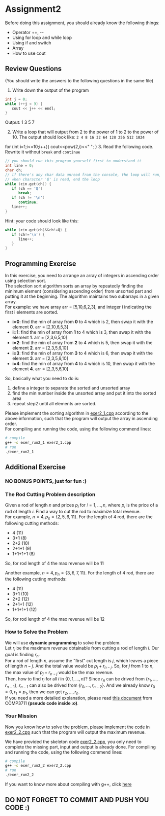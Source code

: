 # Assignment2

Before doing this assignment, you should already know the following things:

- Operator ++, --
- Using for loop and while loop
- Using if and switch
- Array
- How to use cout

## Review Questions

(You should write the answers to the following questions in the same file)

1. Write down the output of the program

```c
int j = 0;
while (++j < 9) {
   cout << j++ << endl;
}
```
Output:
1
3
5
7

2. Write a loop that will output from 2 to the power of 1 to 2 to the power of 10. The output should look like: `2 4 8 16 32 64 128 256 512 1024`

for (int i=1;i<=10;i++){
   cout<<pow(2,i)<<" ";
}
3. Read the following code. Rewrite it without `break` and `continue`
```c
// you should run this program yourself first to understand it
int line = 0;
char ch;
// if there's any char data unread from the console, the loop will run, and each loop will read a character into ch from the console
// when character 'Q' is read, end the loop
while (cin.get(ch)) {
   if (ch == 'Q')
      break;
   if (ch != '\n')
      continue;
   line++;
}
```
Hint: your code should look like this:
```c
while (cin.get(ch)&&ch!=Q) {
   if (ch!='\n') {
      line++;
   }
}
```

## Programming Exercise
In this exercise, you need to arrange an array of integers in ascending order using selection sort.  
The selection sort algorithm sorts an array by repeatedly finding the minimum element (considering ascending order) from unsorted part and putting it at the beginning. The algorithm maintains two subarrays in a given array.  
For example: we have array arr = [5,10,6,2,3], and integer i indicating the first i elements are sorted.
- **i=0**: find the min of array from **0** to 4 which is 2, then swap it with the element **0**. arr = [2,10,6,5,3]
- **i=1**: find the min of array from **1** to 4 which is 3, then swap it with the element **1**. arr = [2,3,6,5,10]
- **i=2**: find the min of array from **2** to 4 which is 5, then swap it with the element **2**. arr = [2,3,5,6,10]
- **i=3**: find the min of array from **3** to 4 which is 6, then swap it with the element **3**. arr = [2,3,5,6,10]
- **i=4**: find the min of array from **4** to 4 which is 10, then swap it with the element **4**. arr = [2,3,5,6,10]  

So, basically what you need to do is:
1. define a integer to separate the sorted and unsorted array
2. find the min number inside the unsorted array and put it into the sorted area
3. repeat step2 until all elements are sorted.  

Please implement the sorting algorithm in [exer2_1.cpp](./exer2_1.cpp) according to the above information, such that the program will output the array in ascending order.  
For compiling and running the code, using the following commend lines:
```bash
# compile
g++ -o exer_run2_1 exer2_1.cpp
# run
./exer_run2_1
```


## Additional Exercise
### NO BONUS POINTS, just for fun :)

### The Rod Cutting Problem description  
Given a rod of length $n$ and prices $p_i$ for $i = 1, ..., n$, where $p_i$ is the price of a rod of length $i$. Find a way to cut the rod to maximize total revenue.  
For example, $n=4,p_n=\{2,5,6,11\}$. For the length of 4 rod, there are the following cutting methods:  
- 4 (11)
- 3+1 (8)
- 2+2 (10)
- 2+1+1 (9)
- 1+1+1+1 (8)  

So, for rod length of 4 the max revenue will be 11  

Another example, $n=4,p_n=\{3,6,7,11\}$. For the length of 4 rod, there are the following cutting methods:  
- 4 (11)
- 3+1 (10)
- 2+2 (12)
- 2+1+1 (12)
- 1+1+1+1 (12)  

So, for rod length of 4 the max revenue will be 12  

### How to Solve the Problem
We will use **dynamic programming** to solve the problem.  
Let $r_i$ be the maximum revenue obtainable from cutting a rod of length $i$. Our goal is finding $r_n$.  
For a rod of length $n$, assume the "first" cut length is $j$, which leaves a piece of length $n-j$. And the total value would be $p_j+r_{n-j}$. So, for $j$ from $1$ to $n$, the max value of $p_j+r_{n-j}$ would be the max revenue.  
Then, how to find $r_i$ for all $i$ in $\{0,1,...,n\}$? Since $r_n$ can be drived from $\{r_1,...,r_{n-1}\}$, $r_{n-1}$ can also be drived from $\{r_0,...,r_{n-2}\}$. And we already know $r_0=0,r_1=p_1$, then we can get $r_2,...,r_n$.  
If you need a more detailed explanation, please read [this document](./reference_comp3711_dp1.pdf) from COMP3711 **(pseudo code inside :o)**.

### Your Mission
Now you know how to solve the problem, please implement the code in [exer2_2.cpp](./exer2_2.cpp) such that the program will output the maximum revenue.

We have provided the skeleton code [exer2_2.cpp](./exer2_2.cpp), you only need to complete the missing part, input and output is already done.
For compiling and running the code, using the following commend lines:

```bash
# compile
g++ -o exer_run2_2 exer2_2.cpp
# run
./exer_run2_2
```

If you want to know more about compiling with g++, click [here](https://courses.cs.washington.edu/courses/cse373/99au/unix/g++.html)

## DO NOT FORGET TO COMMIT AND PUSH YOU CODE :)
